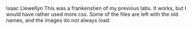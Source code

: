 Isaac Llewellyn
This was a frankenstien of my previous labs. It works, but I would have rather used more css.
Some of the files are left with the old names, and the images do not always load.

